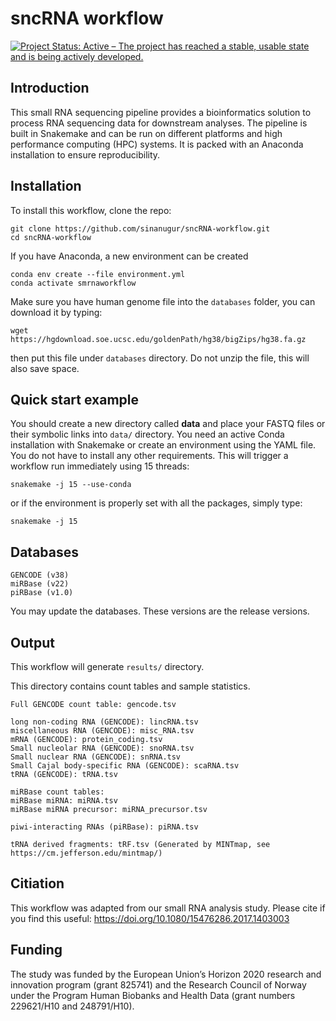 # sncRNA workflow
[![Project Status: Active – The project has reached a stable, usable state and is being actively developed.](http://www.repostatus.org/badges/latest/active.svg)](http://www.repostatus.org/#active) 

Introduction
------------

This small RNA sequencing pipeline provides a bioinformatics solution to process RNA sequencing data for downstream analyses. The pipeline is built in Snakemake and can be run on different platforms and high performance computing (HPC) systems. It is packed with an Anaconda installation to ensure reproducibility. 



Installation
------------
To install this workflow, clone the repo:

```
git clone https://github.com/sinanugur/sncRNA-workflow.git
cd sncRNA-workflow

```

If you have Anaconda, a new environment can be created

```
conda env create --file environment.yml
conda activate smrnaworkflow

```

Make sure you have human genome file into the `databases` folder, you can download it by typing:

```
wget https://hgdownload.soe.ucsc.edu/goldenPath/hg38/bigZips/hg38.fa.gz
```

then put this file under `databases` directory. Do not unzip the file, this will also save space.

Quick start example
-------------------
You should create a new directory called __data__ and place your FASTQ files or their symbolic links into `data/` directory. You need an active Conda installation with Snakemake or create an environment using the YAML file. You do not have to install any other requirements. This will trigger a workflow run immediately using 15 threads:

```
snakemake -j 15 --use-conda
```

or if the environment is properly set with all the packages, simply type:

```
snakemake -j 15 
```


Databases
---------------------
```
GENCODE (v38)
miRBase (v22)
piRBase (v1.0)
```
You may update the databases. These versions are the release versions.

Output
------
This workflow will generate `results/` directory. 

This directory contains count tables and sample statistics.

```
Full GENCODE count table: gencode.tsv

long non-coding RNA (GENCODE): lincRNA.tsv
miscellaneous RNA (GENCODE): misc_RNA.tsv
mRNA (GENCODE): protein_coding.tsv
Small nucleolar RNA (GENCODE): snoRNA.tsv
Small nuclear RNA (GENCODE): snRNA.tsv
Small Cajal body-specific RNA (GENCODE): scaRNA.tsv
tRNA (GENCODE): tRNA.tsv

miRBase count tables:
miRBase miRNA: miRNA.tsv
miRBase miRNA precursor: miRNA_precursor.tsv

piwi-interacting RNAs (piRBase): piRNA.tsv

tRNA derived fragments: tRF.tsv (Generated by MINTmap, see https://cm.jefferson.edu/mintmap/)

```
Citiation
---------
This workflow was adapted from our small RNA analysis study. Please cite if you find this useful: https://doi.org/10.1080/15476286.2017.1403003

Funding
---------
The study was funded by the European Union’s Horizon 2020 research and innovation program (grant 825741) and the Research Council of Norway under the Program Human Biobanks and Health Data (grant numbers 229621/H10 and 248791/H10). 


